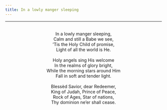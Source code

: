 ```yaml
---
title: In a lowly manger sleeping
---
```


---
<center>
<br/>
In a lowly manger sleeping,<br/>
Calm and still a Babe we see,<br/>
’Tis the Holy Child of promise,<br/>
Light of all the world is He.<br/>
<br/>
Holy angels sing His welcome<br/>
In the realms of glory bright,<br/>
While the morning stars around Him<br/>
Fall in soft and tender light.<br/>
<br/>
Blessèd Savior, dear Redeemer,<br/>
King of Judah, Prince of Peace,<br/>
Rock of Ages, Star of nations,<br/>
Thy dominion ne’er shall cease.<br/>

</center>